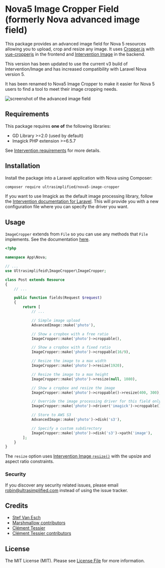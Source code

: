 # Nova5 Image Cropper Field (formerly Nova advanced image field)

This package provides an advanced image field for Nova 5 resources allowing you to upload, crop and resize any image. It uses [Cropper.js](https://fengyuanchen.github.io/cropperjs) with [vue-cropperjs](https://github.com/Agontuk/vue-cropperjs) in the frontend and [Intervention Image](http://image.intervention.io) in the backend.

This version has been updated to use the current v3 build of Intervention/Image and has increased compatibility with Laravel Nova version 5.

It has been renamed to Nova5 Image Cropper to make it easier for Nova 5 users to find a tool to meet their image cropping needs.

![screenshot of the advanced image field](https://raw.githubusercontent.com/UltraSimplified/nova5-image-cropper/master/screenshot.png)

## Requirements

This package requires **one of** the following libraries:

- GD Library >=2.0 (used by default)
- Imagick PHP extension >=6.5.7

See [Intervention requirements](http://image.intervention.io/getting_started/installation) for more details.

## Installation

Install the package into a Laravel application with Nova using Composer:

```bash
composer require ultrasimplified/nova5-image-cropper
```

If you want to use Imagick as the default image processing library, follow the [Intervention documentation for Laravel](http://image.intervention.io/getting_started/installation#laravel). This will provide you with a new configuration file where you can specify the driver you want.

## Usage

`ImageCropper` extends from `File` so you can use any methods that `File` implements. See the documentation [here](https://nova.laravel.com/docs/2.0/resources/fields.html#file-field).

```php
<?php

namespace App\Nova;

// ...
use Ultrasimplifeid\ImageCropper\ImageCropper;

class Post extends Resource
{
    // ...

    public function fields(Request $request)
    {
        return [
            // ...

            // Simple image upload
            AdvancedImage::make('photo'),

            // Show a cropbox with a free ratio
            ImageCropper::make('photo')->croppable(),

            // Show a cropbox with a fixed ratio
            ImageCropper::make('photo')->croppable(16/9),

            // Resize the image to a max width
            ImageCropper::make('photo')->resize(1920),

            // Resize the image to a max height
            ImageCropper::make('photo')->resize(null, 1080),

            // Show a cropbox and resize the image
            ImageCropper::make('photo')->croppable()->resize(400, 300),

            // Override the image processing driver for this field only
            ImageCropper::make('photo')->driver('imagick')->croppable(),

            // Store to AWS S3
            AdvancedImage::make('photo')->disk('s3'),

            // Specify a custom subdirectory
            ImageCropper::make('photo')->disk('s3')->path('image'),
        ];
    }
}
```

The `resize` option uses [Intervention Image `resize()`](http://image.intervention.io/api/resize) with the upsize and aspect ratio constraints.

### Security

If you discover any security related issues, please email robin@ultrasimplified.com instead of using the issue tracker.

## Credits

- [Stef Van Esch](https://github.com/stefvanesch)
- [Marshmallow contributors](https://github.com/marshmallow-packages/nova-advanced-image/graphs/contributors)
- [Clément Tessier](https://github.com/ctessier/nova-advanced-image-field)
- [Clément Tessier contributors](https://github.com/ctessier/nova-advanced-image-field/graphs/contributors)

## License

The MIT License (MIT). Please see [License File](LICENSE.md) for more information.
